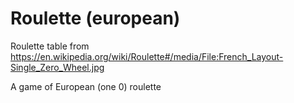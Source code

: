 # Roulette (european)

Roulette table from https://en.wikipedia.org/wiki/Roulette#/media/File:French_Layout-Single_Zero_Wheel.jpg

A game of European (one 0) roulette
